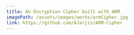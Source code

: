 ```yaml
---
title: An Encryption Cipher built with ARM
imagePath: /assets/images/works/armCipher.jpg
link: https://github.com/AJarjis/ARM-Cipher
---
```

